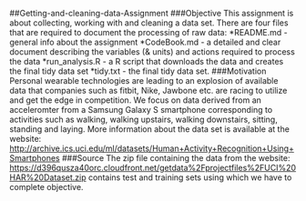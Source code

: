 ##Getting-and-cleaning-data-Assignment
###Objective
This assignment is about collecting, working with and cleaning a data set. There are four files that are required to document the processing of raw data:
*README.md - general info about the assignment
*CodeBook.md - a detailed and clear document describing the variables (& units) and actions required to process the data
*run_analysis.R - a R script that downloads the data and creates the final tidy data set
*tidy.txt - the final tidy data set.
###Motivation
Personal wearable technologies are leading to an explosion of available data that companies such as fitbit, Nike, Jawbone etc. are racing to utilize and get the edge in competition. We focus on data derived from an acceleromter from a Samsung Galaxy S smartphone corresponding to activities such as walking, walking upstairs, walking downstairs, sitting, standing and laying. More information about the data set is available at the website: http://archive.ics.uci.edu/ml/datasets/Human+Activity+Recognition+Using+Smartphones
###Source
The zip file containing the data from the website: https://d396qusza40orc.cloudfront.net/getdata%2Fprojectfiles%2FUCI%20HAR%20Dataset.zip contains test and training sets using which we have to complete objective.